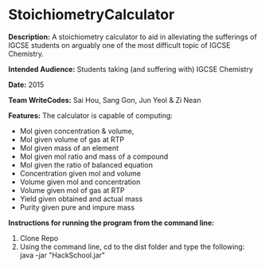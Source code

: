 # StoichiometryCalculator

**Description:** A stoichiometry calculator to aid in alleviating the sufferings of IGCSE students on arguably one of the most difficult topic of IGCSE Chemistry. 

**Intended Audience:** Students taking (and suffering with) IGCSE Chemistry 

**Date:** 2015

**Team WriteCodes:** Sai Hou, Sang Gon, Jun Yeol & Zi Nean



**Features:** The calculator is capable of computing: 
- Mol given concentration & volume, 
- Mol given volume of gas at RTP
- Mol given mass of an element
- Mol given mol ratio and mass of a compound
- Mol given the ratio of balanced equation
- Concentration given mol and volume
- Volume given mol and concentration
- Volume given mol of gas at RTP
- Yield given obtained and actual mass
- Purity given pure and impure mass

**Instructions for running the program from the command line:**
1. Clone Repo
2. Using the command line, cd to the dist folder and type the following: java -jar "HackSchool.jar"

